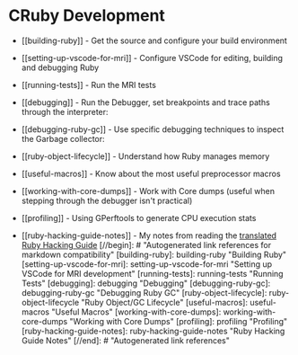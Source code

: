 # CRuby Development

* [[building-ruby]] - Get the source and configure your build environment

* [[setting-up-vscode-for-mri]] - Configure VSCode for editing, building and
  debugging Ruby

* [[running-tests]] - Run the MRI tests

* [[debugging]] - Run the Debugger, set breakpoints and trace paths through the
  interpreter:

* [[debugging-ruby-gc]] - Use specific debugging techniques to inspect the Garbage
  collector:

* [[ruby-object-lifecycle]] - Understand how Ruby manages memory

* [[useful-macros]] - Know about the most useful preprocessor macros

* [[working-with-core-dumps]] - Work with Core dumps (useful when stepping through
  the debugger isn't practical)

* [[profiling]] - Using GPerftools to generate CPU execution stats

* [[ruby-hacking-guide-notes]] - My notes from reading the [translated Ruby
  Hacking Guide](https://ruby-hacking-guide.github.io/minimum.html)
[//begin]: # "Autogenerated link references for markdown compatibility"
[building-ruby]: building-ruby "Building Ruby"
[setting-up-vscode-for-mri]: setting-up-vscode-for-mri "Setting up VSCode for MRI development"
[running-tests]: running-tests "Running Tests"
[debugging]: debugging "Debugging"
[debugging-ruby-gc]: debugging-ruby-gc "Debugging Ruby GC"
[ruby-object-lifecycle]: ruby-object-lifecycle "Ruby Object/GC Lifecycle"
[useful-macros]: useful-macros "Useful Macros"
[working-with-core-dumps]: working-with-core-dumps "Working with Core Dumps"
[profiling]: profiling "Profiling"
[ruby-hacking-guide-notes]: ruby-hacking-guide-notes "Ruby Hacking Guide Notes"
[//end]: # "Autogenerated link references"